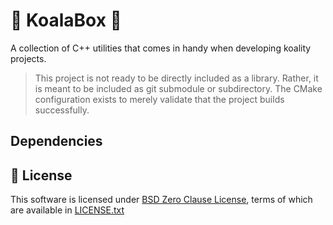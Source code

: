 # 🐨 KoalaBox 🧰

A collection of C++ utilities that comes in handy when developing koality projects.


> This project is not ready to be directly included as a library. Rather, it is meant to be included as git submodule or subdirectory. The CMake configuration exists to merely validate that the project builds successfully.

## Dependencies



## 📄 License

This software is licensed under [BSD Zero Clause  License], terms of which are available in [LICENSE.txt]

[BSD Zero Clause  License]: https://choosealicense.com/licenses/0bsd/

[LICENSE.txt]: LICENSE.txt
